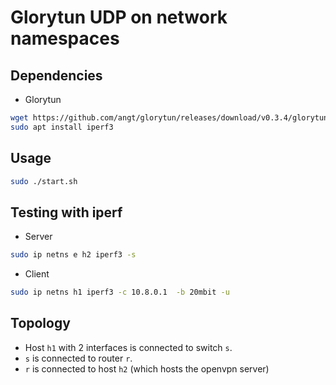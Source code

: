 # Glorytun UDP on network namespaces

## Dependencies

- Glorytun

```bash
wget https://github.com/angt/glorytun/releases/download/v0.3.4/glorytun-0.3.4-x86_64-linux-musl.bin
sudo apt install iperf3
```

## Usage

```bash
sudo ./start.sh
```

## Testing with iperf

- Server
```bash
sudo ip netns e h2 iperf3 -s
```

- Client
```bash
sudo ip netns h1 iperf3 -c 10.8.0.1  -b 20mbit -u
```


## Topology

- Host `h1` with 2 interfaces is connected to switch `s`.
- `s` is connected to router `r`.
- `r` is connected to host `h2` (which hosts the openvpn server)
 
